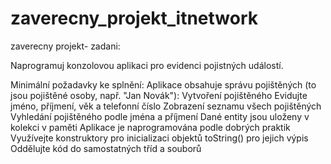 # zaverecny_projekt_itnetwork
zaverecny projekt- zadani:

  Naprogramuj konzolovou aplikaci pro evidenci pojistných událostí.

Minimální požadavky ke splnění:
  Aplikace obsahuje správu pojištěných (to jsou pojištěné osoby, např. "Jan Novák"):
  Vytvoření pojištěného
  Evidujte jméno, příjmení, věk a telefonní číslo
  Zobrazení seznamu všech pojištěných
  Vyhledání pojištěného podle jména a příjmení
  Dané entity jsou uloženy v kolekci v paměti
  Aplikace je naprogramována podle dobrých praktik
  Využívejte konstruktory pro inicializaci objektů
  toString() pro jejich výpis
  Oddělujte kód do samostatných tříd a souborů
